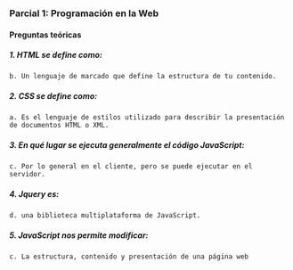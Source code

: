 ### Parcial 1: Programación en la Web

#### Preguntas teóricas

##### 1. HTML se define como:

    b. Un lenguaje de marcado que define la estructura de tu contenido.

##### 2. CSS se define como:

    a. Es el lenguaje de estilos utilizado para describir la presentación de documentos HTML o XML.

##### 3. En qué lugar se ejecuta generalmente el código JavaScript:

    c. Por lo general en el cliente, pero se puede ejecutar en el servidor.

##### 4. Jquery es:

    d. una biblioteca multiplataforma de JavaScript.

##### 5. JavaScript nos permite modificar:

    c. La estructura, contenido y presentación de una página web
